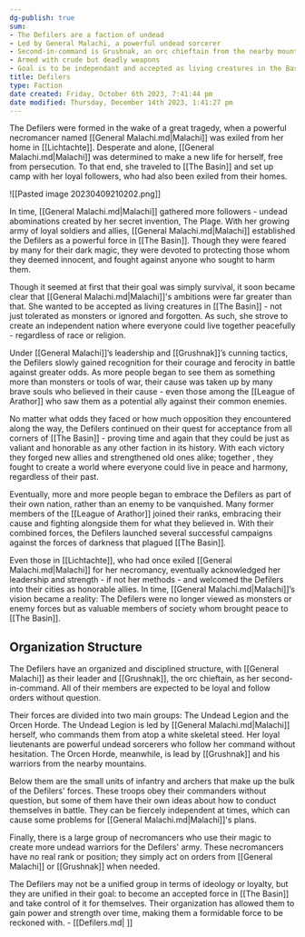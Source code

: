 ```yaml
---
dg-publish: true
sum:
- The Defilers are a faction of undead
- Led by General Malachi, a powerful undead sorcerer
- Second-in-command is Grushnak, an orc chieftain from the nearby mountains
- Armed with crude but deadly weapons
- Goal is to be independant and accepted as living creatures in the Basin
title: Defilers
type: Faction
date created: Friday, October 6th 2023, 7:41:44 pm
date modified: Thursday, December 14th 2023, 1:41:27 pm
---
```


The Defilers were formed in the wake of a great tragedy, when a powerful necromancer named [[General Malachi.md|Malachi]] was exiled from her home in [[Lichtachte]]. Desperate and alone, [[General Malachi.md|Malachi]] was determined to make a new life for herself, free from persecution. To that end, she traveled to [[The Basin]] and set up camp with her loyal followers, who had also been exiled from their homes.

![[Pasted image 20230409210202.png]]

In time, [[General Malachi.md|Malachi]] gathered more followers - undead abominations created by her secret invention, The Plage. With her growing army of loyal soldiers and allies, [[General Malachi.md|Malachi]] established the Defilers as a powerful force in [[The Basin]]. Though they were feared by many for their dark magic, they were devoted to protecting those whom they deemed innocent, and fought against anyone who sought to harm them.

Though it seemed at first that their goal was simply survival, it soon became clear that [[General Malachi.md|Malachi]]'s ambitions were far greater than that. She wanted to be accepted as living creatures in [[The Basin]] - not just tolerated as monsters or ignored and forgotten. As such, she strove to create an independent nation where everyone could live together peacefully - regardless of race or religion.

Under [[General Malachi]]’s leadership and [[Grushnak]]’s cunning tactics, the Defilers slowly gained recognition for their courage and ferocity in battle against greater odds. As more people began to see them as something more than monsters or tools of war, their cause was taken up by many brave souls who believed in their cause - even those among the [[League of Arathor]] who saw them as a potential ally against their common enemies. 

No matter what odds they faced or how much opposition they encountered along the way, the Defilers continued on their quest for acceptance from all corners of [[The Basin]] - proving time and again that they could be just as valiant and honorable as any other faction in its history. With each victory they forged new allies and strengthened old ones alike; together , they fought to create a world where everyone could live in peace and harmony, regardless of their past. 

Eventually, more and more people began to embrace the Defilers as part of their own nation, rather than an enemy to be vanquished. Many former members of the [[League of Arathor]] joined their ranks, embracing their cause and fighting alongside them for what they believed in. With their combined forces, the Defilers launched several successful campaigns against the forces of darkness that plagued [[The Basin]].

Even those in [[Lichtachte]], who had once exiled [[General Malachi.md|Malachi]] for her necromancy, eventually acknowledged her leadership and strength - if not her methods - and welcomed the Defilers into their cities as honorable allies. In time, [[General Malachi.md|Malachi]]’s vision became a reality: The Defilers were no longer viewed as monsters or enemy forces but as valuable members of society whom brought peace to [[The Basin]].  

## Organization Structure

The Defilers have an organized and disciplined structure, with [[General Malachi]] as their leader and [[Grushnak]], the orc chieftain, as her second-in-command. All of their members are expected to be loyal and follow orders without question. 

Their forces are divided into two main groups: The Undead Legion and the Orcen Horde. The Undead Legion is led by [[General Malachi.md|Malachi]] herself, who commands them from atop a white skeletal steed. Her loyal lieutenants are powerful undead sorcerers who follow her command without hesitation. The Orcen Horde, meanwhile, is lead by [[Grushnak]] and his warriors from the nearby mountains.

Below them are the small units of infantry and archers that make up the bulk of the Defilers' forces. These troops obey their commanders without question, but some of them have their own ideas about how to conduct themselves in battle. They can be fiercely independent at times, which can cause some problems for [[General Malachi.md|Malachi]]'s plans.

Finally, there is a large group of necromancers who use their magic to create more undead warriors for the Defilers' army. These necromancers have no real rank or position; they simply act on orders from [[General Malachi]] or [[Grushnak]] when needed. 

The Defilers may not be a unified group in terms of ideology or loyalty, but they are unified in their goal: to become an accepted force in [[The Basin]] and take control of it for themselves. Their organization has allowed them to gain power and strength over time, making them a formidable force to be reckoned with. - [[Defilers.md| ]]
